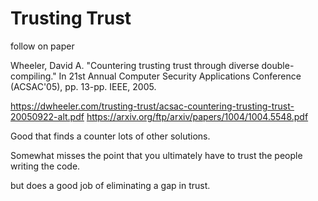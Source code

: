 # Trusting Trust

 follow on paper

Wheeler, David A. "Countering trusting trust through diverse double-compiling." In 21st Annual Computer Security Applications Conference (ACSAC'05), pp. 13-pp. IEEE, 2005.

 https://dwheeler.com/trusting-trust/acsac-countering-trusting-trust-20050922-alt.pdf
https://arxiv.org/ftp/arxiv/papers/1004/1004.5548.pdf

Good that finds a counter lots of other solutions.

Somewhat misses the point that you ultimately have to trust the people writing the code.

but does a good job of eliminating a gap in trust.